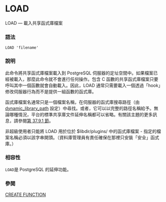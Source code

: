 # LOAD

LOAD — 載入共享函式庫檔案

### 語法

```text
LOAD 'filename'
```

### 說明

此命令將共享函式庫檔案載入到 PostgreSQL 伺服器的定址空間中。如果檔案已經被載入，那麼此命令就不會進行任何操作。包含 C 函數的共享函式庫檔案只要呼叫其中一個函數就會自動載入。因此，LOAD 通常只需要載入一個透過「hook」修改伺服器行為而不是提供一組函數的函式庫。

函式庫檔案名通常只是一個檔案名稱，在伺服器的函式庫搜尋路徑（由 [dynamic\_library\_path](../../server-administration/server-configuration/19.11.-yong-hu-duan-lian-xian-yu-she-can-shu.md#19-11-4-qi-ta-ding-ji-qi-zhi) 設定）中尋找。或者，它可以以完整的路徑名稱給予。無論哪種情況，平台的標準共享庫文件延伸名稱都可以省略。有關該主題的更多訊息，請參閱[第 37.9.1 節](../../server-programming/37.-extending-sql/37.9.-c-language-functions.md#37-9-1-dynamic-loading)。

非超級使用者只能將 LOAD 用於位於 $libdir/plugins/ 中的函式庫檔案 - 指定的檔案名稱必須以該字串開頭。（資料庫管理員有責任確保在那裡只安裝「安全」函式庫。）

### 相容性

`LOAD`是 PostgreSQL 的延伸功能。

### 參閱

[CREATE FUNCTION](create-function.md)

